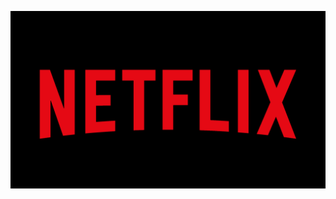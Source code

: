 ![Image Alt Text](https://github.com/GayasuddinMohd/Exploratory-Data-Analysis-on-Netflix/blob/main/Netflix%20Image.png?raw=true)

